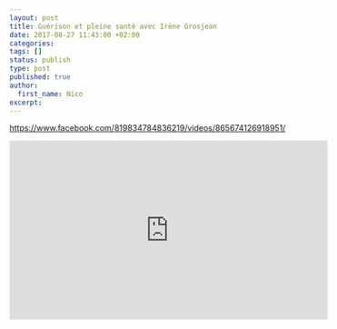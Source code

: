 ```yaml
---
layout: post
title: Guérison et pleine santé avec Irène Grosjean
date: 2017-08-27 11:43:00 +02:00
categories:
tags: []
status: publish
type: post
published: true
author:
  first_name: Nico
excerpt:
---
```


<https://www.facebook.com/819834784836219/videos/865674126918951/>


<iframe src="https://www.facebook.com/plugins/video.php?href=https%3A%2F%2Fwww.facebook.com%2F819834784836219%2Fvideos%2F865674126918951%2F&show_text=0&width=560" width="560" height="315" style="border:none;overflow:hidden" scrolling="no" frameborder="0" allowTransparency="true" allowFullScreen="true"></iframe>

